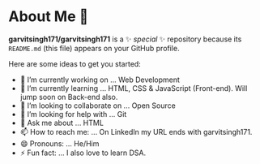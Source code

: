 # About Me 👋

**garvitsingh171/garvitsingh171** is a ✨ _special_ ✨ repository because its `README.md` (this file) appears on your GitHub profile.

Here are some ideas to get you started:

- 🔭 I’m currently working on ... Web Development
- 🌱 I’m currently learning ... HTML, CSS & JavaScript (Front-end). Will jump soon on Back-end also.
- 👯 I’m looking to collaborate on ... Open Source
- 🤔 I’m looking for help with ... Git
- 💬 Ask me about ... HTML
- 📫 How to reach me: ... On LinkedIn my URL ends with garvitsingh171.
- 😄 Pronouns: ... He/Him
- ⚡ Fun fact: ... I also love to learn DSA.

